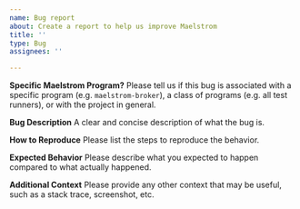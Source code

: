 ```yaml
---
name: Bug report
about: Create a report to help us improve Maelstrom
title: ''
type: Bug
assignees: ''

---
```


**Specific Maelstrom Program?**
Please tell us if this bug is associated with a specific program (e.g.
`maelstrom-broker`), a class of programs (e.g. all test runners), or with the
project in general.

**Bug Description**
A clear and concise description of what the bug is.

**How to Reproduce**
Please list the steps to reproduce the behavior.

**Expected Behavior**
Please describe what you expected to happen compared to what actually happened.

**Additional Context**
Please provide any other context that may be useful, such as a stack trace, screenshot, etc.
